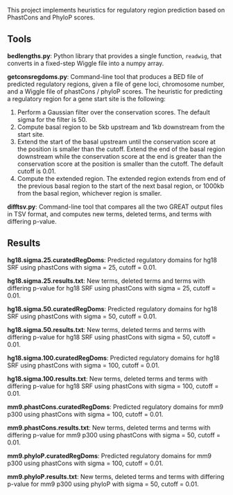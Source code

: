 This project implements heuristics for regulatory region prediction based on PhastCons and PhyloP scores.

Tools
-----
 
**bedlengths.py**: Python library that provides a single function, `readwig`, that converts in a fixed-step Wiggle file into a numpy array.

**getconsregdoms.py**: Command-line tool that produces a BED file of predicted regulatory regions, given a file of gene loci, chromosome number, and a Wiggle file of phastCons / phyloP scores. The heuristic for predicting a regulatory region for a gene start site is the following:
1. Perform a Gaussian filter over the conservation scores. The default sigma for the filter is 50.
2. Compute basal region to be 5kb upstream and 1kb downstream from the start site.
3. Extend the start of the basal upstream until the conservation score at the position is smaller than the cutoff. Extend the end of the basal region downstream while the conservation score at the end is greater than the conservation score at the position is smaller than the cutoff. The default cutoff is 0.01.
4. Compute the extended region. The extended region extends from end of the previous basal region to the start of the next basal region, or 1000kb from the basal region, whichever region is smaller.

**difftsv.py**: Command-line tool that compares all the two GREAT output files in TSV format, and computes new terms, deleted terms, and terms with differing p-value.

Results
-------

**hg18.sigma.25.curatedRegDoms**: Predicted regulatory domains for hg18 SRF using phastCons with sigma = 25, cutoff = 0.01.

**hg18.sigma.25.results.txt**: New terms, deleted terms and terms with differing p-value for hg18 SRF using phastCons with sigma = 25, cutoff = 0.01.

**hg18.sigma.50.curatedRegDoms**: Predicted regulatory domains for hg18 SRF using phastCons with sigma = 50, cutoff = 0.01.

**hg18.sigma.50.results.txt**: New terms, deleted terms and terms with differing p-value for hg18 SRF using phastCons with sigma = 50, cutoff = 0.01.

**hg18.sigma.100.curatedRegDoms**: Predicted regulatory domains for hg18 SRF using phastCons with sigma = 100, cutoff = 0.01.

**hg18.sigma.100.results.txt**: New terms, deleted terms and terms with differing p-value for hg18 SRF using phastCons with sigma = 100, cutoff = 0.01.

**mm9.phastCons.curatedRegDoms**: Predicted regulatory domains for mm9 p300 using phastCons with sigma = 100, cutoff = 0.01.

**mm9.phastCons.results.txt**: New terms, deleted terms and terms with differing p-value for mm9 p300 using phastCons with sigma = 50, cutoff = 0.01.

**mm9.phyloP.curatedRegDoms**: Predicted regulatory domains for mm9 p300 using phastCons with sigma = 100, cutoff = 0.01.

**mm9.phyloP.results.txt**: New terms, deleted terms and terms with differing p-value for mm9 p300 using phyloP with sigma = 50, cutoff = 0.01.
